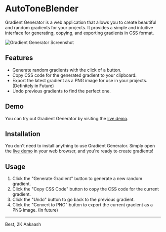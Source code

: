 # AutoToneBlender

Gradient Generator is a web application that allows you to create beautiful and random gradients for your projects. It provides a simple and intuitive interface for generating, copying, and exporting gradients in CSS format.

![Gradient Generator Screenshot](https://ik.imagekit.io/026k2i7ys/autotoneblender.PNG?updatedAt=1695920508466)

## Features

- Generate random gradients with the click of a button.
- Copy CSS code for the generated gradient to your clipboard.
- Export the latest gradient as a PNG image for use in your projects. (Definitely in Future)
- Undo previous gradients to find the perfect one.

## Demo

You can try out Gradient Generator by visiting the [live demo](https://autotoneblender.vercel.app/).

## Installation

You don't need to install anything to use Gradient Generator. Simply open the [live demo](https://autotoneblender.vercel.app/) in your web browser, and you're ready to create gradients!

## Usage

1. Click the "Generate Gradient" button to generate a new random gradient.
2. Click the "Copy CSS Code" button to copy the CSS code for the current gradient.
3. Click the "Undo" button to go back to the previous gradient.
4. Click the "Convert to PNG" button to export the current gradient as a PNG image. (In future)


---
Best,
2K Aakaash
